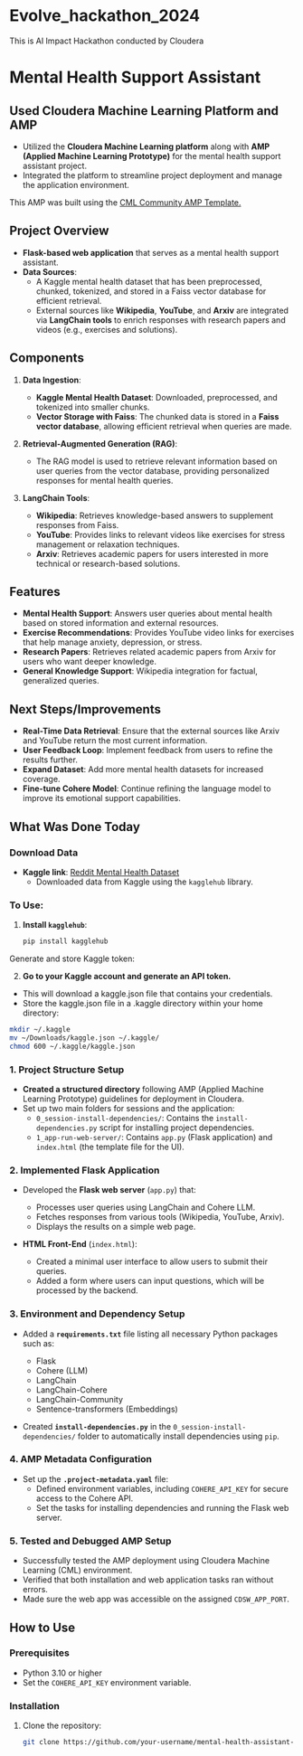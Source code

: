 # Evolve_hackathon_2024
This is AI Impact Hackathon conducted by Cloudera

# Mental Health Support Assistant
## Used Cloudera Machine Learning Platform and AMP

- Utilized the **Cloudera Machine Learning platform** along with **AMP (Applied Machine Learning Prototype)** for the mental health support assistant project.
- Integrated the platform to streamline project deployment and manage the application environment.

This AMP was built using the [CML Community AMP Template.](https://github.com/cloudera/CML_Community_AMP_Template)
  
## Project Overview
- **Flask-based web application** that serves as a mental health support assistant.
- **Data Sources**: 
  - A Kaggle mental health dataset that has been preprocessed, chunked, tokenized, and stored in a Faiss vector database for efficient retrieval.
  - External sources like **Wikipedia**, **YouTube**, and **Arxiv** are integrated via **LangChain tools** to enrich responses with research papers and videos (e.g., exercises and solutions).

## Components
1. **Data Ingestion**:
   - **Kaggle Mental Health Dataset**: Downloaded, preprocessed, and tokenized into smaller chunks.
   - **Vector Storage with Faiss**: The chunked data is stored in a **Faiss vector database**, allowing efficient retrieval when queries are made.

2. **Retrieval-Augmented Generation (RAG)**:
   - The RAG model is used to retrieve relevant information based on user queries from the vector database, providing personalized responses for mental health queries.
   
3. **LangChain Tools**:
   - **Wikipedia**: Retrieves knowledge-based answers to supplement responses from Faiss.
   - **YouTube**: Provides links to relevant videos like exercises for stress management or relaxation techniques.
   - **Arxiv**: Retrieves academic papers for users interested in more technical or research-based solutions.

## Features
- **Mental Health Support**: Answers user queries about mental health based on stored information and external resources.
- **Exercise Recommendations**: Provides YouTube video links for exercises that help manage anxiety, depression, or stress.
- **Research Papers**: Retrieves related academic papers from Arxiv for users who want deeper knowledge.
- **General Knowledge Support**: Wikipedia integration for factual, generalized queries.

## Next Steps/Improvements
- **Real-Time Data Retrieval**: Ensure that the external sources like Arxiv and YouTube return the most current information.
- **User Feedback Loop**: Implement feedback from users to refine the results further.
- **Expand Dataset**: Add more mental health datasets for increased coverage.
- **Fine-tune Cohere Model**: Continue refining the language model to improve its emotional support capabilities.


## What Was Done Today

### Download Data 
- **Kaggle link**: [Reddit Mental Health Dataset](https://www.kaggle.com/datasets/entenam/reddit-mental-health-dataset)
  - Downloaded data from Kaggle using the `kagglehub` library.

### To Use:

1. **Install `kagglehub`**:
   ```bash
   pip install kagglehub
   
Generate and store Kaggle token:

2. **Go to your Kaggle account and generate an API token.**
   
- This will download a kaggle.json file that contains your credentials.
- Store the kaggle.json file in a .kaggle directory within your home directory:

``` bash
mkdir ~/.kaggle
mv ~/Downloads/kaggle.json ~/.kaggle/
chmod 600 ~/.kaggle/kaggle.json
```

### 1. **Project Structure Setup**

- **Created a structured directory** following AMP (Applied Machine Learning Prototype) guidelines for deployment in Cloudera.
- Set up two main folders for sessions and the application:
  - `0_session-install-dependencies/`: Contains the `install-dependencies.py` script for installing project dependencies.
  - `1_app-run-web-server/`: Contains `app.py` (Flask application) and `index.html` (the template file for the UI).

### 2. **Implemented Flask Application**

- Developed the **Flask web server** (`app.py`) that:
  - Processes user queries using LangChain and Cohere LLM.
  - Fetches responses from various tools (Wikipedia, YouTube, Arxiv).
  - Displays the results on a simple web page.

- **HTML Front-End** (`index.html`):
  - Created a minimal user interface to allow users to submit their queries.
  - Added a form where users can input questions, which will be processed by the backend.

### 3. **Environment and Dependency Setup**

- Added a **`requirements.txt`** file listing all necessary Python packages such as:
  - Flask
  - Cohere (LLM)
  - LangChain
  - LangChain-Cohere
  - LangChain-Community
  - Sentence-transformers (Embeddings)

- Created **`install-dependencies.py`** in the `0_session-install-dependencies/` folder to automatically install dependencies using `pip`.

### 4. **AMP Metadata Configuration**

- Set up the **`.project-metadata.yaml`** file:
  - Defined environment variables, including `COHERE_API_KEY` for secure access to the Cohere API.
  - Set the tasks for installing dependencies and running the Flask web server.

### 5. **Tested and Debugged AMP Setup**

- Successfully tested the AMP deployment using Cloudera Machine Learning (CML) environment.
- Verified that both installation and web application tasks ran without errors.
- Made sure the web app was accessible on the assigned `CDSW_APP_PORT`.

## How to Use

### Prerequisites

- Python 3.10 or higher
- Set the `COHERE_API_KEY` environment variable.

### Installation

1. Clone the repository:

   ```bash
   git clone https://github.com/your-username/mental-health-assistant-amp.git
